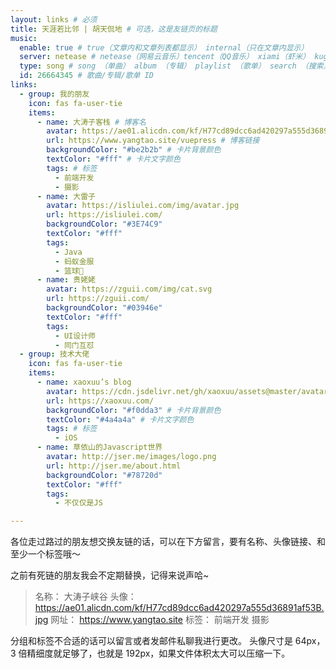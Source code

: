 ```yaml
---
layout: links # 必须
title: 天涯若比邻 | 胡天侃地 # 可选，这是友链页的标题
music:
  enable: true # true（文章内和文章列表都显示） internal（只在文章内显示）
  server: netease # netease（网易云音乐）tencent（QQ音乐） xiami（虾米） kugou（酷狗）
  type: song # song （单曲） album （专辑） playlist （歌单） search （搜索）
  id: 26664345 # 歌曲/专辑/歌单 ID
links:
  - group: 我的朋友
    icon: fas fa-user-tie
    items:
      - name: 大涛子客栈 # 博客名
        avatar: https://ae01.alicdn.com/kf/H77cd89dcc6ad420297a555d36891af53B.jpg # 头像链接
        url: https://www.yangtao.site/vuepress # 博客链接
        backgroundColor: "#be2b2b" # 卡片背景颜色
        textColor: "#fff" # 卡片文字颜色
        tags: # 标签
          - 前端开发
          - 摄影
      - name: 大雷子
        avatar: https://isliulei.com/img/avatar.jpg
        url: https://isliulei.com/
        backgroundColor: "#3E74C9"
        textColor: "#fff"
        tags:
          - Java
          - 蚂蚁金服
          - 篮球🏀
      - name: 贵姥姥
        avatar: https://zguii.com/img/cat.svg
        url: https://zguii.com/
        backgroundColor: "#03946e"
        textColor: "#fff"
        tags:
          - UI设计师
          - 同门互怼
  - group: 技术大佬
    icon: fas fa-user-tie
    items:
      - name: xaoxuu’s blog
        avatar: https://cdn.jsdelivr.net/gh/xaoxuu/assets@master/avatar/avatar.png
        url: https://xaoxuu.com/
        backgroundColor: "#f0dda3" # 卡片背景颜色
        textColor: "#4a4a4a" # 卡片文字颜色
        tags: # 标签
          - iOS
      - name: 草依山的Javascript世界
        avatar: http://jser.me/images/logo.png
        url: http://jser.me/about.html
        backgroundColor: "#78720d"
        textColor: "#fff"
        tags:
          - 不仅仅是JS

---
```


各位走过路过的朋友想交换友链的话，可以在下方留言，要有名称、头像链接、和至少一个标签哦～

之前有死链的朋友我会不定期替换，记得来说声哈~

> 名称： 大涛子峡谷
> 头像： https://ae01.alicdn.com/kf/H77cd89dcc6ad420297a555d36891af53B.jpg
> 网址： https://www.yangtao.site
> 标签： 前端开发 摄影

分组和标签不合适的话可以留言或者发邮件私聊我进行更改。
头像尺寸是 64px，3 倍精细度就足够了，也就是 192px，如果文件体积太大可以压缩一下。
